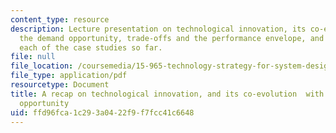 ```yaml
---
content_type: resource
description: Lecture presentation on technological innovation, its co-evolution with
  the demand opportunity, trade-offs and the performance envelope, and insights from
  each of the case studies so far.
file: null
file_location: /coursemedia/15-965-technology-strategy-for-system-design-and-management-spring-2009/ffd96fca1c293a0422f9f7fcc41c6648_MIT15_965S09_Lec07.pdf
file_type: application/pdf
resourcetype: Document
title: A recap on technological innovation, and its co-evolution  with the demand
  opportunity
uid: ffd96fca-1c29-3a04-22f9-f7fcc41c6648
---
```

